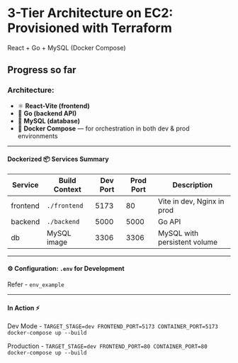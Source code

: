 # 3-Tier Architecture on EC2: Provisioned with Terraform
React + Go + MySQL (Docker Compose)

## Progress so far

### Architecture:
- ⚛️ **React-Vite (frontend)**  
- 🧠 **Go (backend API)**
- 🐬 **MySQL (database)**
- 🐳 **Docker Compose** — for orchestration in both dev & prod environments

---

#### Dockerized 📦 Services Summary

| Service   | Build Context | Dev Port | Prod Port | Description                    |
|-----------|----------------|----------|-----------|--------------------------------|
| frontend  | `./frontend`   | 5173     | 80        | Vite in dev, Nginx in prod     |
| backend   | `./backend`    | 5000     | 5000      | Go API                         |
| db        | MySQL image    | 3306     | 3306      | MySQL with persistent volume   |

---

#### ⚙️ Configuration: `.env` for Development
Refer - ` env_example `

---

#### In Action ⚡
Dev Mode - ` TARGET_STAGE=dev FRONTEND_PORT=5173 CONTAINER_PORT=5173 docker-compose up --build `

Production - ` TARGET_STAGE=dev FRONTEND_PORT=80 CONTAINER_PORT=80 docker-compose up --build `

